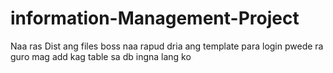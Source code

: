 # information-Management-Project
Naa ras Dist ang files boss
naa rapud dria ang template para login pwede ra guro mag add kag table sa db ingna lang ko
